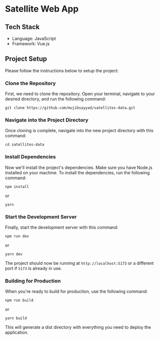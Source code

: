 # Satellite Web App

## Tech Stack

- Language: JavaScript
- Framework: Vue.js

## Project Setup

Please follow the instructions below to setup the project:

### Clone the Repository

First, we need to clone the repository. Open your terminal, navigate to your desired directory, and run the following command:

```
git clone https://github.com/mujibsayyad/satellites-data.git
```

### Navigate into the Project Directory

Once cloning is complete, navigate into the new project directory with this command:

```
cd satellites-data
```

### Install Dependencies

Now we'll install the project's dependencies. Make sure you have Node.js installed on your machine. To install the dependencies, run the following command:

```
npm install
```

or

```
yarn
```

### Start the Development Server

Finally, start the development server with this command:

```
npm run dev
```

or

```
yarn dev
```

The project should now be running at
`http://localhost:5173`
or a different port if `5173` is already in use.

### Building for Production

When you're ready to build for production, use the following command:

```
npm run build
```

or

```
yarn build
```

This will generate a dist directory with everything you need to deploy the application.
